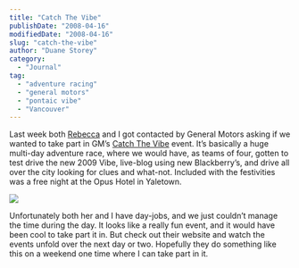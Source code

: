 ```yaml
---
title: "Catch The Vibe"
publishDate: "2008-04-16"
modifiedDate: "2008-04-16"
slug: "catch-the-vibe"
author: "Duane Storey"
category:
  - "Journal"
tag:
  - "adventure racing"
  - "general motors"
  - "pontaic vibe"
  - "Vancouver"
---
```


Last week both [Rebecca](http://miss604.com) and I got contacted by General Motors asking if we wanted to take part in GM’s [Catch The Vibe](http://catchthevibe.ca/) event. It’s basically a huge multi-day adventure race, where we would have, as teams of four, gotten to test drive the new 2009 Vibe, live-blog using new Blackberry’s, and drive all over the city looking for clues and what-not. Included with the festivities was a free night at the Opus Hotel in Yaletown.

[![](http://www.migratorynerd.com/wp-content/uploads/2008/04/picture-18.png)](http://catchthevibe.ca/)

Unfortunately both her and I have day-jobs, and we just couldn’t manage the time during the day. It looks like a really fun event, and it would have been cool to take part it in. But check out their website and watch the events unfold over the next day or two. Hopefully they do something like this on a weekend one time where I can take part in it.